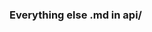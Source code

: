 ### Everything else .md in api/

<div x-for="blog in $props.blog">
 <BlogPost title={$props.blog.content} content={$props.blog.content}/>
</div>
